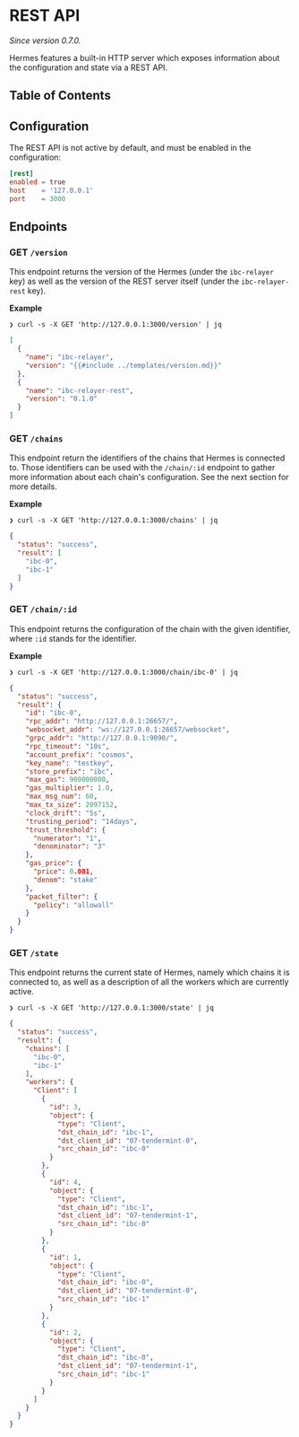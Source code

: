 # REST API

*Since version 0.7.0.*

Hermes features a built-in HTTP server which exposes information
about the configuration and state via a REST API.

## Table of Contents

<!-- toc -->

## Configuration

The REST API is not active by default, and must be enabled in the configuration:

```toml
[rest]
enabled = true
host    = '127.0.0.1'
port    = 3000
```

## Endpoints

### GET `/version`

This endpoint returns the version of the Hermes (under the `ibc-relayer` key) as well
as the version of the REST server itself (under the `ibc-relayer-rest` key).

**Example**

```
❯ curl -s -X GET 'http://127.0.0.1:3000/version' | jq
```

```json
[
  {
    "name": "ibc-relayer",
    "version": "{{#include ../templates/version.md}}"
  },
  {
    "name": "ibc-relayer-rest",
    "version": "0.1.0"
  }
]
```

### GET `/chains`

This endpoint return the identifiers of the chains that Hermes is connected to.
Those identifiers can be used with the `/chain/:id` endpoint to gather more
information about each chain's configuration. See the next section for more details.

**Example**

```
❯ curl -s -X GET 'http://127.0.0.1:3000/chains' | jq
```

```json
{
  "status": "success",
  "result": [
    "ibc-0",
    "ibc-1"
  ]
}
```

### GET `/chain/:id`

This endpoint returns the configuration of the chain with the given identifier,
where `:id` stands for the identifier.

**Example**

```
❯ curl -s -X GET 'http://127.0.0.1:3000/chain/ibc-0' | jq
```

```json
{
  "status": "success",
  "result": {
    "id": "ibc-0",
    "rpc_addr": "http://127.0.0.1:26657/",
    "websocket_addr": "ws://127.0.0.1:26657/websocket",
    "grpc_addr": "http://127.0.0.1:9090/",
    "rpc_timeout": "10s",
    "account_prefix": "cosmos",
    "key_name": "testkey",
    "store_prefix": "ibc",
    "max_gas": 900000000,
    "gas_multiplier": 1.0,
    "max_msg_num": 60,
    "max_tx_size": 2097152,
    "clock_drift": "5s",
    "trusting_period": "14days",
    "trust_threshold": {
      "numerator": "1",
      "denominator": "3"
    },
    "gas_price": {
      "price": 0.001,
      "denom": "stake"
    },
    "packet_filter": {
      "policy": "allowall"
    }
  }
}
```

### GET `/state`

This endpoint returns the current state of Hermes,
namely which chains it is connected to, as well as a description
of all the workers which are currently active.

```
❯ curl -s -X GET 'http://127.0.0.1:3000/state' | jq
```

```json
{
  "status": "success",
  "result": {
    "chains": [
      "ibc-0",
      "ibc-1"
    ],
    "workers": {
      "Client": [
        {
          "id": 3,
          "object": {
            "type": "Client",
            "dst_chain_id": "ibc-1",
            "dst_client_id": "07-tendermint-0",
            "src_chain_id": "ibc-0"
          }
        },
        {
          "id": 4,
          "object": {
            "type": "Client",
            "dst_chain_id": "ibc-1",
            "dst_client_id": "07-tendermint-1",
            "src_chain_id": "ibc-0"
          }
        },
        {
          "id": 1,
          "object": {
            "type": "Client",
            "dst_chain_id": "ibc-0",
            "dst_client_id": "07-tendermint-0",
            "src_chain_id": "ibc-1"
          }
        },
        {
          "id": 2,
          "object": {
            "type": "Client",
            "dst_chain_id": "ibc-0",
            "dst_client_id": "07-tendermint-1",
            "src_chain_id": "ibc-1"
          }
        }
      ]
    }
  }
}
```
